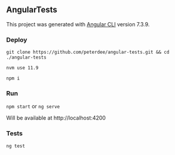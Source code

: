 ## AngularTests

This project was generated with [Angular CLI](https://github.com/angular/angular-cli) version 7.3.9.

### Deploy

`git clone https://github.com/peterdee/angular-tests.git && cd ./angular-tests`

`nvm use 11.9`

`npm i`

### Run

`npm start` or `ng serve`

Will be available at http://localhost:4200

### Tests

`ng test`
